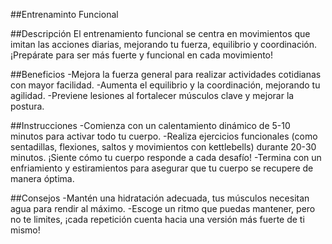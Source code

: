 ##Entrenaminto Funcional
 
##Descripción
El entrenamiento funcional se centra en movimientos que imitan las acciones diarias, mejorando tu fuerza, equilibrio y coordinación. ¡Prepárate para ser más fuerte y funcional en cada movimiento!
 
##Beneficios
-Mejora la fuerza general para realizar actividades cotidianas con mayor facilidad.
-Aumenta el equilibrio y la coordinación, mejorando tu agilidad.
-Previene lesiones al fortalecer músculos clave y mejorar la postura.

##Instrucciones
-Comienza con un calentamiento dinámico de 5-10 minutos para activar todo tu cuerpo.
-Realiza ejercicios funcionales (como sentadillas, flexiones, saltos y movimientos con kettlebells) durante 20-30 minutos. ¡Siente cómo tu cuerpo responde a cada desafío!
-Termina con un enfriamiento y estiramientos para asegurar que tu cuerpo se recupere de manera óptima.
 
##Consejos
-Mantén una hidratación adecuada, tus músculos necesitan agua para rendir al máximo.
-Escoge un ritmo que puedas mantener, pero no te limites, ¡cada repetición cuenta hacia una versión más fuerte de ti mismo!
